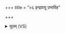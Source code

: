 +++
title = "०६ इन्द्रवायू उभाविह"

+++
<details><summary>मूलम् (VS)</summary>

इ॑न्द्रवा॒यू उ॒भावि॒ह सु॒हवे॒ह ह॑वामहे।  
यथा॑ नः॒ सर्व॒ इज्जनः॒ संग॑त्यां सु॒मना॑ अस॒द्दान॑कामश्च नो॒ भुव॑त् ॥
</details>